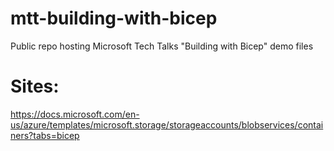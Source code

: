 # mtt-building-with-bicep
Public repo hosting Microsoft Tech Talks "Building with Bicep" demo files



# Sites:

https://docs.microsoft.com/en-us/azure/templates/microsoft.storage/storageaccounts/blobservices/containers?tabs=bicep


